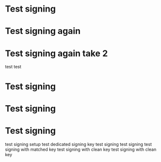 # Test signing
# Test signing again
# Test signing again take 2
test
test
# Test signing
# Test signing
# Test signing
test signing setup
test dedicated signing key
test signing
test signing
test signing with matched key
test signing with clean key
test signing with clean key
